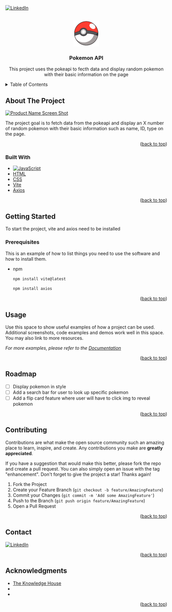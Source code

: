 <!-- Improved compatibility of back to top link: See: https://github.com/othneildrew/Best-README-Template/pull/73 -->
<a name="readme-top"></a>

<!-- PROJECT SHIELDS -->
<!--
*** I'm using markdown "reference style" links for readability.
*** Reference links are enclosed in brackets [ ] instead of parentheses ( ).
*** See the bottom of this document for the declaration of the reference variables
*** for contributors-url, forks-url, etc. This is an optional, concise syntax you may use.
*** https://www.markdownguide.org/basic-syntax/#reference-style-links
-->
[![LinkedIn][linkedin-shield]][linkedin-url]



<!-- PROJECT LOGO -->
<br />
<div align="center">
  <a href="https://github.com/github_username/repo_name">
    <img src="./assets/img/pokeball.png" alt="Logo" width="80" height="80">
  </a>

<h3 align="center">Pokemon API</h3>

  <p align="center">
    This project uses the pokeapi to fecth data and display random pokemon with their basic information on the page
    <br />
</div>



<!-- TABLE OF CONTENTS -->
<details>
  <summary>Table of Contents</summary>
  <ol>
    <li>
      <a href="#about-the-project">About The Project</a>
      <ul>
        <li><a href="#built-with">Built With</a></li>
      </ul>
    </li>
    <li>
      <a href="#getting-started">Getting Started</a>
      <ul>
        <li><a href="#prerequisites">Prerequisites</a></li>
        <li><a href="#installation">Installation</a></li>
      </ul>
    </li>
    <li><a href="#usage">Usage</a></li>
    <li><a href="#roadmap">Roadmap</a></li>
    <li><a href="#contributing">Contributing</a></li>
    <li><a href="#contact">Contact</a></li>
    <li><a href="#acknowledgments">Acknowledgments</a></li>
  </ol>
</details>



<!-- ABOUT THE PROJECT -->
## About The Project

[![Product Name Screen Shot][product-screenshot]](https://example.com)

The project goal is to fetch data from the pokeapi and display an X number of random pokemon with their basic information such as name, ID, type on the page.

<p align="right">(<a href="#readme-top">back to top</a>)</p>



### Built With

* [![JavaScript][Javascript.io]][Javascript-url]
* [HTML][HTML-url]
* [CSS][CSS-url]
* [Vite][Vite-url]
* [Axios][Axios-url]


<p align="right">(<a href="#readme-top">back to top</a>)</p>



<!-- GETTING STARTED -->
## Getting Started

To start the project, vite and axios need to be installed

### Prerequisites

This is an example of how to list things you need to use the software and how to install them.
* npm
  ```sh
  npm install vite@latest
  ```
  ```sh
  npm install axios
  ```

<p align="right">(<a href="#readme-top">back to top</a>)</p>



<!-- USAGE EXAMPLES -->
## Usage

Use this space to show useful examples of how a project can be used. Additional screenshots, code examples and demos work well in this space. You may also link to more resources.

_For more examples, please refer to the [Documentation](https://example.com)_

<p align="right">(<a href="#readme-top">back to top</a>)</p>



<!-- ROADMAP -->
## Roadmap

- [ ] Display pokemon in style
- [ ] Add a search bar for user to look up specific pokemon
- [ ] Add a flip card feature where user will have to click img to reveal pokemon

<p align="right">(<a href="#readme-top">back to top</a>)</p>



<!-- CONTRIBUTING -->
## Contributing

Contributions are what make the open source community such an amazing place to learn, inspire, and create. Any contributions you make are **greatly appreciated**.

If you have a suggestion that would make this better, please fork the repo and create a pull request. You can also simply open an issue with the tag "enhancement".
Don't forget to give the project a star! Thanks again!

1. Fork the Project
2. Create your Feature Branch (`git checkout -b feature/AmazingFeature`)
3. Commit your Changes (`git commit -m 'Add some AmazingFeature'`)
4. Push to the Branch (`git push origin feature/AmazingFeature`)
5. Open a Pull Request

<p align="right">(<a href="#readme-top">back to top</a>)</p>


<!-- CONTACT -->
## Contact

[![LinkedIn][linkedin-shield]][linkedin-url]

<p align="right">(<a href="#readme-top">back to top</a>)</p>



<!-- ACKNOWLEDGMENTS -->
## Acknowledgments

* [The Knowledge House](https://www.linkedin.com/school/theknowledgehouse/)
* []()
* []()

<p align="right">(<a href="#readme-top">back to top</a>)</p>



<!-- MARKDOWN LINKS & IMAGES -->
<!-- https://www.markdownguide.org/basic-syntax/#reference-style-links -->
[linkedin-shield]: https://img.shields.io/badge/-LinkedIn-black.svg?style=for-the-badge&logo=linkedin&colorB=555
[linkedin-url]: https://www.linkedin.com/in/albertoreyes2021/
[product-screenshot]: images/screenshot.png
[Javascript.io]:https://img.shields.io/badge/logo-javascript-blue?logo=javascript
[Javascript-url]: https://developer.mozilla.org/en-US/docs/Web/JavaScript
[HTML-url]:https://developer.mozilla.org/en-US/docs/Web/HTML
[CSS-url]:https://developer.mozilla.org/en-US/docs/Web/CSS
[Vite-url]:https://vitejs.dev/
[Axios-url]:https://axios-http.com/docs/intro